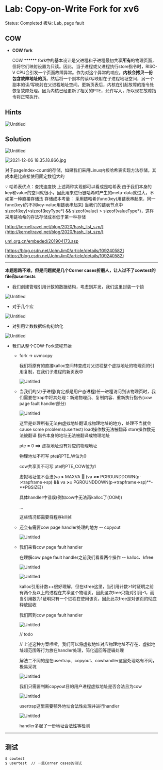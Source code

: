 # Lab: Copy-on-Write Fork for xv6

Status: Completed
板块: Lab, page fault

## COW

- **COW fork**
    
    COW ****** fork中的基本设计是父进程和子进程最初共享**所有**的物理页面，但将它们映射设置为只读。因此，当子进程或父进程执行store指令时，RISC-V CPU会引发一个页面故障异常。作为对这个异常的响应，**内核会拷贝一份 包含故障地址的页**。然后将一个副本的读/写映射在子进程地址空间，另一个副本的读/写映射在父进程地址空间。更新页表后，内核在引起故障的指令处恢复故障处理。因为内核已经更新了相关的PTE，允许写入，所以现在故障指令将正常执行。
    

## Hints

![Untitled](Lab%20Copy-on-Write%20Fork%20for%20xv6%200e7ea2e8c47f49cf93b7db0ef4e9a51c/Untitled.png)

## Solution

![Untitled](Lab%20Copy-on-Write%20Fork%20for%20xv6%200e7ea2e8c47f49cf93b7db0ef4e9a51c/Untitled%201.png)

![2021-12-06 18.35.18.866.jpg](Lab%20Copy-on-Write%20Fork%20for%20xv6%200e7ea2e8c47f49cf93b7db0ef4e9a51c/2021-12-06_18.35.18.866.jpg)

对于pageIndex-count的存储，如果我们采用Linux内核哈希表实现方法存储，其成本是比直接使用固定数组大的

<aside>
💡 哈希表优点：查找速度快
上述两种实现都可以看成是哈希表
由于我们本身的key和value的空间就很小，因此用来进行链哈希时产生的meta-data就过大，不如第一种直接存储法
存储成本考量：
采用链哈希(func(key)用链表串起来，同一func(key)的不同key-value用链表串起来)
当我们的链表节点中sizeof(key)>sizeof(keyType*) && sizeof(value) > sizeof(valueType*)，这样采用链哈希的存法存储成本低于第一种存储

</aside>

[http://kerneltravel.net/blog/2020/hash_list_szp/](http://kerneltravel.net/blog/2020/hash_list_szp/)

[uml.org.cn/embeded/201904173.asp](http://uml.org.cn/embeded/201904173.asp)

[https://blog.csdn.net/JohnJim0/article/details/109240582](https://blog.csdn.net/JohnJim0/article/details/109240582)

---

**本题思路不难，但是问题就是几个Corner cases折磨人，让人过不了cowtest的file和usertests**

- 我们创建管理引用计数的数据结构，考虑到并发，我们这里封装一个锁

![Untitled](Lab%20Copy-on-Write%20Fork%20for%20xv6%200e7ea2e8c47f49cf93b7db0ef4e9a51c/Untitled%202.png)

- 对于几个宏

![Untitled](Lab%20Copy-on-Write%20Fork%20for%20xv6%200e7ea2e8c47f49cf93b7db0ef4e9a51c/Untitled%203.png)

- 对引用计数数据结构初始化

![Untitled](Lab%20Copy-on-Write%20Fork%20for%20xv6%200e7ea2e8c47f49cf93b7db0ef4e9a51c/Untitled%204.png)

- 我们从整个COW-Fork流程开始
    - fork -> uvmcopy
        
        我们将原有的直接kalloc空间转变成对父进程整个虚拟地址的物理页的引用复制，在我们子进程的新页表中
        
        ![Untitled](Lab%20Copy-on-Write%20Fork%20for%20xv6%200e7ea2e8c47f49cf93b7db0ef4e9a51c/Untitled%205.png)
        
    - 当我们的父/子进程(肯定都是用户态进程)任一进程访问到该物理页时，我们需要在trap中将其处理：新建物理页、复制内容、重新执行指令(cow page fault  handler部分)
        
        ![Untitled](Lab%20Copy-on-Write%20Fork%20for%20xv6%200e7ea2e8c47f49cf93b7db0ef4e9a51c/Untitled%206.png)
        
        这里是处理所有无法由虚拟地址翻译成物理地址的地方，处理不当就会cause some problems(usertest)
        load操作数无法被翻译
        store操作数无法被翻译
        指令本身的地址无法被翻译成物理地址
        
        pte **=** 0 **==>** 虚拟地址没有对应的物理地址
        
        物理地址不可写 pte的PTE_W位为0
        
        cow共享页不可写 pte的PTE_COW位为1
        
        虚拟地址值不合法(va **>** MAXVA **||** (va **<=** PGROUNDDOWN(p->trapframe->sp) **&&** va **>=** PGROUNDDOWN(p->trapframe->sp)**-**PGSIZE))
        
        具体handler中错误(例如cow中无法再kalloc了(OOM))
        
        ...
        
        这些情况都需要将程序kill掉
        
    - 还会有需要cow page handler处理的地方 -- copyout
        
        ![Untitled](Lab%20Copy-on-Write%20Fork%20for%20xv6%200e7ea2e8c47f49cf93b7db0ef4e9a51c/Untitled%207.png)
        
    - 我们来看cow page fault handler
        
        在理解cow page fault handler之前我们看看两个操作 -- kalloc、kfree
        
        ![Untitled](Lab%20Copy-on-Write%20Fork%20for%20xv6%200e7ea2e8c47f49cf93b7db0ef4e9a51c/Untitled%208.png)
        
        ![Untitled](Lab%20Copy-on-Write%20Fork%20for%20xv6%200e7ea2e8c47f49cf93b7db0ef4e9a51c/Untitled%209.png)
        
        kalloc引用计数++很好理解，但在kfree这里，当引用计数>1时证明之前有两个及以上的进程在共享这个物理页，因此这次free只能对引用-1，而当引用数为1证明只有一个进程在使用该页，因此此次free是对该页的彻底释放回收
        
        我们回到cow page fault handler
        
        ![Untitled](Lab%20Copy-on-Write%20Fork%20for%20xv6%200e7ea2e8c47f49cf93b7db0ef4e9a51c/Untitled%2010.png)
        
        // todo
        
        // 上述这种方案啰嗦，我们可以将虚拟地址对应物理地址不存在、虚拟地址超范围等行为放在handler处理，简化返回等逻辑处理
        
        解法二不同的是在usertrap、copyout、cowhandler这里处理略有不同，极易采坑
        
        ![Untitled](Lab%20Copy-on-Write%20Fork%20for%20xv6%200e7ea2e8c47f49cf93b7db0ef4e9a51c/Untitled%2011.png)
        
        我们只需要判断copyout目的用户进程虚拟地址是否合法且为cow
        
        ![Untitled](Lab%20Copy-on-Write%20Fork%20for%20xv6%200e7ea2e8c47f49cf93b7db0ef4e9a51c/Untitled%2012.png)
        
        usertrap这里需要额外地址合法性处理并进行handler
        
        ![Untitled](Lab%20Copy-on-Write%20Fork%20for%20xv6%200e7ea2e8c47f49cf93b7db0ef4e9a51c/Untitled%2013.png)
        
        handler多起了一份地址合法性等检测
        

---

## 测试

```bash
$ cowtest
$ usertest  // 一些Corner cases的测试
```